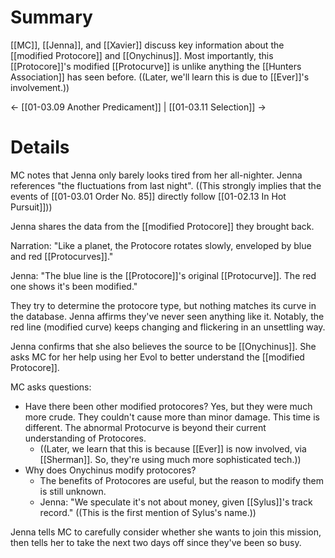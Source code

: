 # Summary
[[MC]], [[Jenna]], and [[Xavier]] discuss key information about the [[modified Protocore]] and [[Onychinus]]. Most importantly, this [[Protocore]]'s modified [[Protocurve]] is unlike anything the [[Hunters Association]] has seen before. ((Later, we'll learn this is due to [[Ever]]'s involvement.))

← [[01-03.09 Another Predicament]] | [[01-03.11 Selection]] →
# Details
MC notes that Jenna only barely looks tired from her all-nighter. Jenna references "the fluctuations from last night". ((This strongly implies that the events of [[01-03.01 Order No. 85]] directly follow [[01-02.13 In Hot Pursuit]]))

Jenna shares the data from the [[modified Protocore]] they brought back.

Narration: "Like a planet, the Protocore rotates slowly, enveloped by blue and red [[Protocurves]]."

Jenna: "The blue line is the [[Protocore]]'s original [[Protocurve]]. The red one shows it's been modified."

They try to determine the protocore type, but nothing matches its curve in the database. Jenna affirms they've never seen anything like it. Notably, the red line (modified curve) keeps changing and flickering in an unsettling way.

Jenna confirms that she also believes the source to be [[Onychinus]]. She asks MC for her help using her Evol to better understand the [[modified Protocore]].

MC asks questions:
* Have there been other modified protocores? Yes, but they were much more crude. They couldn't cause more than minor damage. This time is different. The abnormal Protocurve is beyond their current understanding of Protocores.
	* ((Later, we learn that this is because [[Ever]] is now involved, via [[Sherman]]. So, they're using much more sophisticated tech.))
* Why does Onychinus modify protocores?
	* The benefits of Protocores are useful, but the reason to modify them is still unknown.
	* Jenna: "We speculate it's not about money, given [[Sylus]]'s track record." ((This is the first mention of Sylus's name.))

Jenna tells MC to carefully consider whether she wants to join this mission, then tells her to take the next two days off since they've been so busy.




